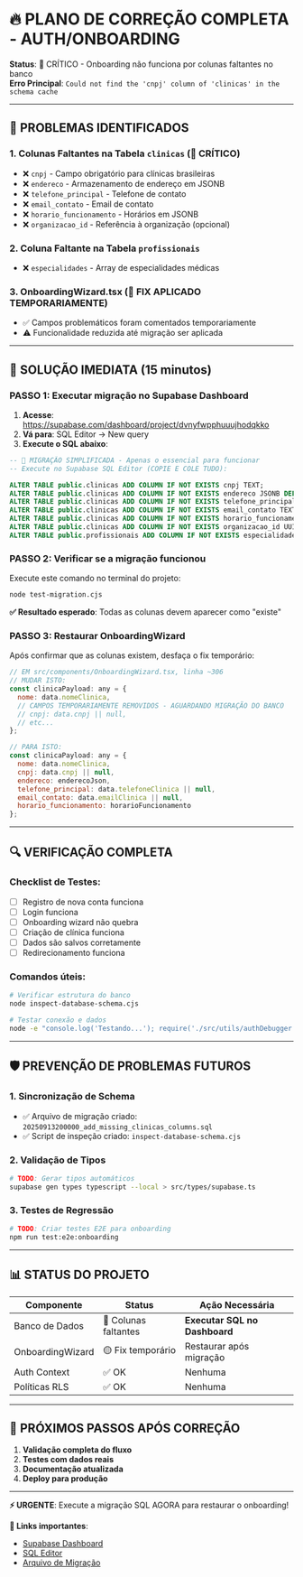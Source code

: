 # 🔥 PLANO DE CORREÇÃO COMPLETA - AUTH/ONBOARDING

**Status**: 🚨 CRÍTICO - Onboarding não funciona por colunas faltantes no banco  
**Erro Principal**: `Could not find the 'cnpj' column of 'clinicas' in the schema cache`

---

## 🎯 PROBLEMAS IDENTIFICADOS

### 1. **Colunas Faltantes na Tabela `clinicas`** (🚨 CRÍTICO)
- ❌ `cnpj` - Campo obrigatório para clínicas brasileiras  
- ❌ `endereco` - Armazenamento de endereço em JSONB  
- ❌ `telefone_principal` - Telefone de contato  
- ❌ `email_contato` - Email de contato  
- ❌ `horario_funcionamento` - Horários em JSONB  
- ❌ `organizacao_id` - Referência à organização (opcional)

### 2. **Coluna Faltante na Tabela `profissionais`**
- ❌ `especialidades` - Array de especialidades médicas

### 3. **OnboardingWizard.tsx** (🔧 FIX APLICADO TEMPORARIAMENTE)
- ✅ Campos problemáticos foram comentados temporariamente
- ⚠️ Funcionalidade reduzida até migração ser aplicada

---

## 🚀 SOLUÇÃO IMEDIATA (15 minutos)

### **PASSO 1: Executar migração no Supabase Dashboard**

1. **Acesse**: https://supabase.com/dashboard/project/dvnyfwpphuuujhodqkko
2. **Vá para**: SQL Editor → New query
3. **Execute o SQL abaixo**:

```sql
-- 🚀 MIGRAÇÃO SIMPLIFICADA - Apenas o essencial para funcionar
-- Execute no Supabase SQL Editor (COPIE E COLE TUDO):

ALTER TABLE public.clinicas ADD COLUMN IF NOT EXISTS cnpj TEXT;
ALTER TABLE public.clinicas ADD COLUMN IF NOT EXISTS endereco JSONB DEFAULT '{}'::jsonb;
ALTER TABLE public.clinicas ADD COLUMN IF NOT EXISTS telefone_principal TEXT;
ALTER TABLE public.clinicas ADD COLUMN IF NOT EXISTS email_contato TEXT;
ALTER TABLE public.clinicas ADD COLUMN IF NOT EXISTS horario_funcionamento JSONB DEFAULT '{}'::jsonb;
ALTER TABLE public.clinicas ADD COLUMN IF NOT EXISTS organizacao_id UUID;
ALTER TABLE public.profissionais ADD COLUMN IF NOT EXISTS especialidades TEXT[];
```

### **PASSO 2: Verificar se a migração funcionou**

Execute este comando no terminal do projeto:
```bash
node test-migration.cjs
```

**✅ Resultado esperado**: Todas as colunas devem aparecer como "existe"

### **PASSO 3: Restaurar OnboardingWizard**

Após confirmar que as colunas existem, desfaça o fix temporário:

```javascript
// EM src/components/OnboardingWizard.tsx, linha ~306
// MUDAR ISTO:
const clinicaPayload: any = {
  nome: data.nomeClinica,
  // CAMPOS TEMPORARIAMENTE REMOVIDOS - AGUARDANDO MIGRAÇÃO DO BANCO
  // cnpj: data.cnpj || null,
  // etc...
};

// PARA ISTO:
const clinicaPayload: any = {
  nome: data.nomeClinica,
  cnpj: data.cnpj || null,
  endereco: enderecoJson,
  telefone_principal: data.telefoneClinica || null,
  email_contato: data.emailClinica || null,
  horario_funcionamento: horarioFuncionamento
};
```

---

## 🔍 VERIFICAÇÃO COMPLETA

### **Checklist de Testes**:
- [ ] Registro de nova conta funciona
- [ ] Login funciona  
- [ ] Onboarding wizard não quebra
- [ ] Criação de clínica funciona
- [ ] Dados são salvos corretamente
- [ ] Redirecionamento funciona

### **Comandos úteis**:
```bash
# Verificar estrutura do banco
node inspect-database-schema.cjs

# Testar conexão e dados
node -e "console.log('Testando...'); require('./src/utils/authDebugger.ts')"
```

---

## 🛡️ PREVENÇÃO DE PROBLEMAS FUTUROS

### **1. Sincronização de Schema**
- ✅ Arquivo de migração criado: `20250913200000_add_missing_clinicas_columns.sql`
- ✅ Script de inspeção criado: `inspect-database-schema.cjs`

### **2. Validação de Tipos**
```bash
# TODO: Gerar tipos automáticos
supabase gen types typescript --local > src/types/supabase.ts
```

### **3. Testes de Regressão**
```bash
# TODO: Criar testes E2E para onboarding
npm run test:e2e:onboarding
```

---

## 📊 STATUS DO PROJETO

| Componente | Status | Ação Necessária |
|------------|--------|-----------------|
| Banco de Dados | 🔴 Colunas faltantes | **Executar SQL no Dashboard** |
| OnboardingWizard | 🟡 Fix temporário | Restaurar após migração |
| Auth Context | ✅ OK | Nenhuma |
| Políticas RLS | ✅ OK | Nenhuma |

---

## 🎯 PRÓXIMOS PASSOS APÓS CORREÇÃO

1. **Validação completa do fluxo**
2. **Testes com dados reais**
3. **Documentação atualizada**
4. **Deploy para produção**

---

**⚡ URGENTE**: Execute a migração SQL AGORA para restaurar o onboarding!

**🔗 Links importantes**:
- [Supabase Dashboard](https://supabase.com/dashboard/project/dvnyfwpphuuujhodqkko)
- [SQL Editor](https://supabase.com/dashboard/project/dvnyfwpphuuujhodqkko/sql)
- [Arquivo de Migração](./supabase/migrations/20250913200000_add_missing_clinicas_columns.sql)
